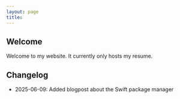 ```yaml
---
layout: page
title:
---
```



<div class="highlight-box-white">
    <h2>Welcome</h2>
    Welcome to my website. It currently only hosts my resume.
</div>

<div class="highlight-box-white">
    <h2>Changelog</h2>
    <ul>
        <li>2025-06-09: Added blogpost about the Swift package manager</li>
    </ul>
</div>
